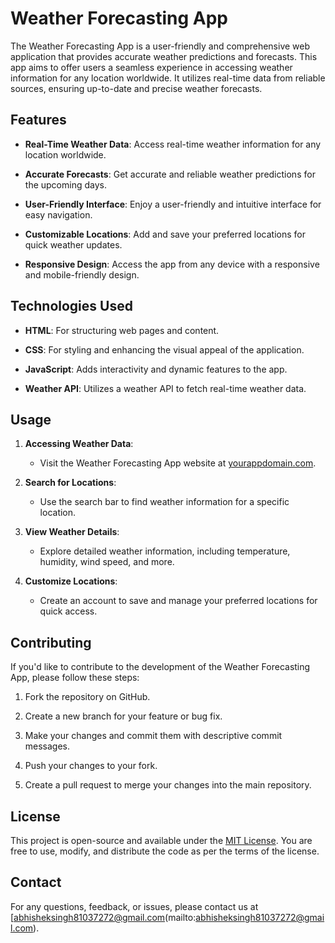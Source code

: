 # Weather Forecasting App

The Weather Forecasting App is a user-friendly and comprehensive web application that provides accurate weather predictions and forecasts. This app aims to offer users a seamless experience in accessing weather information for any location worldwide. It utilizes real-time data from reliable sources, ensuring up-to-date and precise weather forecasts.

## Features

- **Real-Time Weather Data**: Access real-time weather information for any location worldwide.

- **Accurate Forecasts**: Get accurate and reliable weather predictions for the upcoming days.

- **User-Friendly Interface**: Enjoy a user-friendly and intuitive interface for easy navigation.

- **Customizable Locations**: Add and save your preferred locations for quick weather updates.

- **Responsive Design**: Access the app from any device with a responsive and mobile-friendly design.

## Technologies Used

- **HTML**: For structuring web pages and content.

- **CSS**: For styling and enhancing the visual appeal of the application.

- **JavaScript**: Adds interactivity and dynamic features to the app.

- **Weather API**: Utilizes a weather API to fetch real-time weather data.

## Usage

1. **Accessing Weather Data**:
   - Visit the Weather Forecasting App website at [yourappdomain.com](https://www.yourappdomain.com).

2. **Search for Locations**:
   - Use the search bar to find weather information for a specific location.

3. **View Weather Details**:
   - Explore detailed weather information, including temperature, humidity, wind speed, and more.

4. **Customize Locations**:
   - Create an account to save and manage your preferred locations for quick access.

## Contributing

If you'd like to contribute to the development of the Weather Forecasting App, please follow these steps:

1. Fork the repository on GitHub.

2. Create a new branch for your feature or bug fix.

3. Make your changes and commit them with descriptive commit messages.

4. Push your changes to your fork.

5. Create a pull request to merge your changes into the main repository.

## License

This project is open-source and available under the [MIT License](LICENSE). You are free to use, modify, and distribute the code as per the terms of the license.

## Contact

For any questions, feedback, or issues, please contact us at [abhisheksingh81037272@gmail.com(mailto:abhisheksingh81037272@gmail.com).

